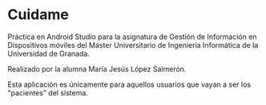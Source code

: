 # Cuidame

Práctica en Android Studio para la asignatura de Gestión de Información en Dispositivos móviles del Máster Universitario de Ingeniería Informática de la Universidad de Granada.

Realizado por la alumna María Jesús López Salmerón.

Esta aplicación es únicamente para aquellos usuarios que vayan a ser los "pacientes" del sistema.
